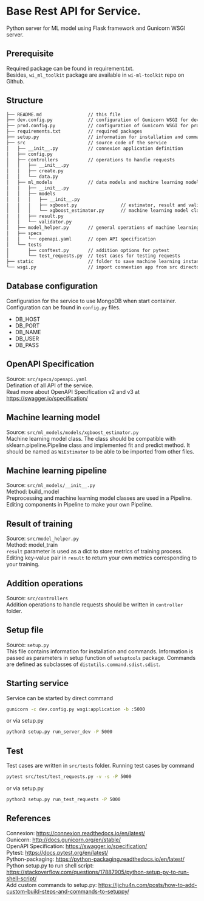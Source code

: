 # Base Rest API for  Service.
Python server for ML model using Flask framework and Gunicorn WSGI server.

## Prerequisite
Required package can be found in requirement.txt.  
Besides, `wi_ml_toolkit` package are available in `wi-ml-toolkit` repo on Github.

## Structure
```bash
├── README.md                 // this file
├── dev.config.py             // configuration of Gunicorn WSGI for development deployment
├── prod.config.py            // configuration of Gunicorn WSGI for product deployment
├── requirements.txt          // required packages
├── setup.py                  // information for installation and commands
├── src                       // source code of the service
│   ├── __init__.py           // connexion application definition 
│   ├── config.py
│   ├── controllers           // operations to handle requests
│   │   ├── __init__.py
│   │   ├── create.py
│   │   └── data.py
│   ├── ml_models             // data models and machine learning models
│   │   ├── __init__.py
│   │   ├── models
│   │   │   ├── __init__.py
│   │   │   ├── xgboost.py                // estimator, result and validator models
│   │   │   └── xgboost_estimator.py      // machine learning model class
│   │   ├── result.py
│   │   └── validator.py
│   ├── model_helper.py       // general operations of machine learning model
│   ├── specs
│   │   └── openapi.yaml      // open API specification
│   └── tests
│       ├── conftest.py       // addition options for pytest
│       └── test_requests.py  // test cases for testing requests
├── static                    // folder to save machine learning instances
└── wsgi.py                   // import connextion app from src directory
```

## Database configuration
Configuration for the service to use MongoDB when start container. Configuration can be found in `config.py` files.
* DB_HOST
* DB_PORT
* DB_NAME
* DB_USER
* DB_PASS

## OpenAPI Specification
Source: `src/specs/openapi.yaml`  
Defination of all API of the service.  
Read more about OpenAPI Specification v2 and v3 at <https://swagger.io/specification/>

## Machine learning model
Source: `src/ml_models/models/xgboost_estimator.py`  
Machine learning model class. The class should be compatible with sklearn.pipeline.Pipeline class and implemented fit and predict method. It should be named as `WiEstimator` to be able to be imported from other files.

## Machine learning pipeline
Source: `src/ml_models/__init__.py`  
Method: build_model  
Preprocessing and machine learning model classes are used in a Pipeline. Editing components in Pipeline to make your own Pipeline.

## Result of training
Source: `src/model_helper.py`  
Method: model_train   
`result` parameter is used as a dict to store metrics of training process. Editing key-value pair in `result` to return your own metrics corresponding to your training.

## Addition operations
Source: `src/controllers`  
Addition operations to handle requests should be written in `controller` folder.

## Setup file
Source: `setup.py`  
This file contains information for installation and commands. Information is passed as parameters in setup function of `setuptools` package. Commands are defined as subclasses of `distutils.command.sdist.sdist`.

## Starting service
Service can be started by direct command
```bash
gunicorn -c dev.config.py wsgi:application -b :5000
```
or via setup.py
```bash
python3 setup.py run_server_dev -P 5000
```

## Test
Test cases are written in `src/tests` folder. Running test cases by command
```bash
pytest src/test/test_requests.py -v -s -P 5000
```
or via setup.py
```bash
python3 setup.py run_test_requests -P 5000
```

## References
Connexion: <https://connexion.readthedocs.io/en/latest/>  
Gunicorn: <http://docs.gunicorn.org/en/stable/>  
OpenAPI Specification: <https://swagger.io/specification/>  
Pytest: <https://docs.pytest.org/en/latest/>  
Python-packaging: <https://python-packaging.readthedocs.io/en/latest/>  
Python setup.py to run shell script: <https://stackoverflow.com/questions/17887905/python-setup-py-to-run-shell-script/>  
Add custom commands to setup.py: <https://jichu4n.com/posts/how-to-add-custom-build-steps-and-commands-to-setuppy/>
